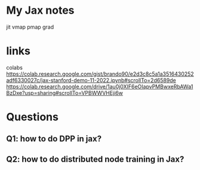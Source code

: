 # My Jax notes

jit
vmap
pmap
grad

# links

colabs
https://colab.research.google.com/gist/brando90/e2d3c8c5a1a3516430252adf6330027c/jax-stanford-demo-11-2022.ipynb#scrollTo=2d6589de
https://colab.research.google.com/drive/1au0j0XIF6eOIapvPMBwxeRbAWa1BzDxe?usp=sharing#scrollTo=VPBWWVHEji6w

# Questions

## Q1: how to do DPP in jax?

## Q2: how to do distributed node training in Jax?